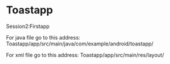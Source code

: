 # Toastapp
Session2:Firstapp


For java file go to this address:
Toastapp/app/src/main/java/com/example/android/toastapp/


For xml file go to this address:
Toastapp/app/src/main/res/layout/


